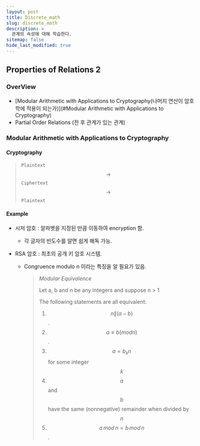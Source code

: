 ```yaml
---
layout: post
title: Discrete_math
slug: discrete_math
description: >
  관계의 속성에 대해 학습한다.
sitemap: false
hide_last_modified: true
---
```


## Properties of Relations 2

### OverView

* [Modular Arithmetic with Applications to Cryptography(나머지 연산이 암호학에 적용이 되는가)](#Modular Arithmetic with Applications to Cryptography)
* Partial Order Relations (전 후 관계가 있는 관계)



### Modular Arithmetic with Applications to Cryptography

#### Cryptography

> `Plaintext` $$\rightarrow$$ `Ciphertext`$$\rightarrow$$`Plaintext`



#### Example

* 시저 암호 : 알파벳을 지정된 만큼 이동하여 encryption 함.

  * 각 글자의 빈도수를 알면 쉽게 해독 가능.
  
* RSA 암호 : 최초의 공개 키 암호 시스템.

  * Congruence modulo n 이라는 특징을 알 필요가 있음.

    > *Modular Equivalence*
    >
    > Let a, b and n be any integers and suppose n > 1
    >
    > The following statements are all equivalent:
    >
    > 1. $$n\|(a-b)$$.
    > 2. $$a \equiv b(mod n)$$.
    > 3. $$a = b _ kn$$ for some integer $$k$$
    > 4. $$a$$ and $$b$$ have the same (nonnegative) remainder when divided by $$n$$
    > 5. $$a\, mod\, n = b\, mod\, n$$ .

  